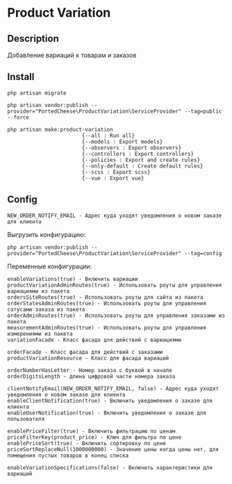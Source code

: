 # Product Variation

## Description

Добавление вариаций к товарам и заказов

## Install
    php artisan migrate
    
    php artisan vendor:publish --provider="PortedCheese\ProductVariation\ServiceProvider" --tag=public --force
    
    php artisan make:product-variation
                            {--all : Run all}
                            {--models : Export models}
                            {--observers : Export observers}
                            {--controllers : Export controllers}
                            {--policies : Export and create rules}
                            {--only-default : Create default rules}
                            {--scss : Export scss}
                            {--vue : Export vue}
                            
## Config
    
    NEW_ORDER_NOTIFY_EMAIL - Адрес куда уходят уведомления о новом заказе для клиента

Выгрузить конфигурацию:

    php artisan vendor:publish --provider="PortedCheese\ProductVariation\ServiceProvider" --tag=config
    
Переменные конфигурации:

    enableVariations(true) - Включить вариации
    productVariationAdminRoutes(true) - Использовать роуты для управления вариациями из пакета
    ordersSiteRoutes(true) - Использовать роуты для сайта из пакета
    orderStatesAdminRoutes(true) - Использовать роуты для управления сатусами заказа из пакета
    orderAdminRoutes(true) - Использовать роуты для управления заказами из пакета
    measurementAdminRoutes(true) - Использовать роуты для управления измерениями из пакета
    variationFacade - Класс фасада для действий с вариациями

    orderFacade - Класс фасада для действий с заказами
    productVariationResource - Класс для фасада вариаций
    
    orderNumberHasLetter - Номер заказа с буквой в начале
    orderDigitsLength - длина цифровой части номера заказа
    
    clientNotifyEmail(NEW_ORDER_NOTIFY_EMAIL, false) - Адрес куда уходят уведомления о новом заказе для клиента
    enableClientNotification(true) - Включить уведомления о заказе для клиента
    enableUserNotification(true) - Включить уведомления о заказе для пользователя
    
    enablePriceFilter(true) - Включить фильтрацию по ценам
    priceFilterKey(product_price) - Ключ для фильтра по цене
    enablePriceSort(true) - Включить сортировку по цене
    priceSortReplaceNull(1000000000) - Значение цены когда цены нет, для помещения пустых товаров в конец списка

    enableVariationSpecifications(false) - Включить характеристики для вариаций
